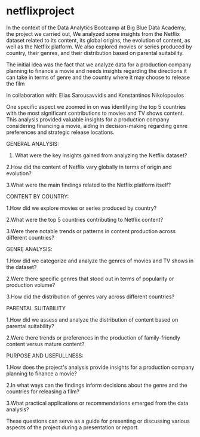 # netflixproject

In the context of the Data Analytics Bootcamp at Big Blue Data Academy, the project we carried out, We analyzed some insights from the Netflix dataset related to its content, its global origins, the evolution of content, as well as the Netflix platform. We also explored movies or series produced by country, their genres, and their distribution based on parental suitability.

The initial idea was the fact that we analyze data for a production company planning to finance a movie and needs insights regarding the directions it can take in terms of genre and the country where it may choose to release the film

In collaboration with: Elias Sarousavvidis and Konstantinos Nikolopoulos

One specific aspect we zoomed in on was identifying the top 5 countries with the most significant contributions to movies and TV shows content. This analysis provided valuable insights for a production company considering financing a movie, aiding in decision-making regarding genre preferences and strategic release locations.

GENERAL ANALYSIS:


1. What were the key insights gained from analyzing the Netflix dataset?

2.How did the content of Netflix vary globally in terms of origin and evolution?

3.What were the main findings related to the Netflix platform itself?


CONTENT BY COUNTRY:


1.How did we explore movies or series produced by country?

2.What were the top 5 countries contributing to Netflix content?

3.Were there notable trends or patterns in content production across different countries?


GENRE ANALYSIS:


1.How did we categorize and analyze the genres of movies and TV shows in the dataset?

2.Were there specific genres that stood out in terms of popularity or production volume?

3.How did the distribution of genres vary across different countries?


PARENTAL SUITABILITY


1.How did we assess and analyze the distribution of content based on parental suitability?

2.Were there trends or preferences in the production of family-friendly content versus mature content?


PURPOSE AND USEFULLNESS:


1.How does the project's analysis provide insights for a production company planning to finance a movie?

2.In what ways can the findings inform decisions about the genre and the countries for releasing a film?

3.What practical applications or recommendations emerged from the data analysis?


These questions can serve as a guide for presenting or discussing various aspects of the project during a presentation or report.